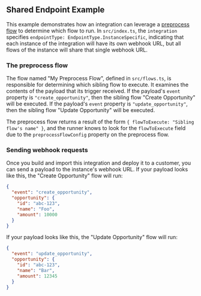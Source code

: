 ## Shared Endpoint Example

This example demonstrates how an integration can leverage a [preprocess flow](https://prismatic.io/docs/quickstarts/using-shared-webhooks-and-preprocess-flows/#the-preprocess-flow) to determine which flow to run.
In `src/index.ts`, the `integration` specifies `endpointType: EndpointType.InstanceSpecific`, indicating that each instance of the integration will have its own webhook URL, but all flows of the instance will share that single webhook URL.

### The preprocess flow

The flow named "My Preprocess Flow", defined in `src/flows.ts`, is responsible for determining which sibling flow to execute.
It examines the contents of the payload that its trigger received.
If the payload's `event` property is `"create_opportunity"`, then the sibling flow "Create Opportunity" will be executed.
If the payload's `event` property is `"update_opportunity"`, then the sibling flow "Update Opportunity" will be executed.

The preprocess flow returns a result of the form `{ flowToExecute: "Sibling flow's name" }`, and the runner knows to look for the `flowToExecute` field due to the `preprocessFlowConfig` property on the preprocess flow.

### Sending webhook requests

Once you build and import this integration and deploy it to a customer, you can send a payload to the instance's webhook URL.
If your payload looks like this, the "Create Opportunity" flow will run:

```json
{
  "event": "create_opportunity",
  "opportunity": {
    "id": "abc-123",
    "name": "Foo",
    "amount": 10000
  }
}
```

If your payload looks like this, the "Update Opportunity" flow will run:

```json
{
  "event": "update_opportunity",
  "opportunity": {
    "id": "abc-123",
    "name": "Bar",
    "amount": 12345
  }
}
```
